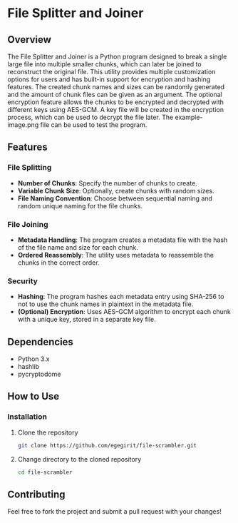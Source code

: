 # File Splitter and Joiner

## Overview
The File Splitter and Joiner is a Python program designed to break a single large file into multiple smaller chunks, which can later be joined to reconstruct the original file. This utility provides multiple customization options for users and has built-in support for encryption and hashing features. The created chunk names and sizes can be randomly generated and the amount of chunk files can be given as an argument. The optional encryption feature allows the chunks to be encrypted and decrypted with different keys using AES-GCM. A key file will be created in the encryption process, which can be used to decrypt the file later. The example-image.png file can be used to test the program.

## Features

### File Splitting
- **Number of Chunks**: Specify the number of chunks to create.
- **Variable Chunk Size**: Optionally, create chunks with random sizes.
- **File Naming Convention**: Choose between sequential naming and random unique naming for the file chunks.

### File Joining
- **Metadata Handling**: The program creates a metadata file with the hash of the file name and size for each chunk.
- **Ordered Reassembly**: The utility uses metadata to reassemble the chunks in the correct order.

### Security
- **Hashing**: The program hashes each metadata entry using SHA-256 to not to use the chunk names in plaintext in the metadata file.
- **(Optional) Encryption**: Uses AES-GCM algorithm to encrypt each chunk with a unique key, stored in a separate key file.

## Dependencies
- Python 3.x
- hashlib
- pycryptodome

## How to Use

### Installation
1. Clone the repository
    ```bash
    git clone https://github.com/egegirit/file-scrambler.git
    ```
2. Change directory to the cloned repository
    ```bash
    cd file-scrambler
    ```

## Contributing
Feel free to fork the project and submit a pull request with your changes!
